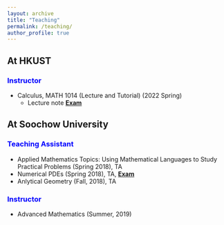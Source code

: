 ```yaml
---
layout: archive
title: "Teaching"
permalink: /teaching/
author_profile: true
---
```

## At HKUST

### <b> <span style="color:blue">Instructor</span> </b>
* Calculus, MATH 1014 (Lecture and Tutorial) (2022 Spring)
	-  Lecture note <b> <span style="color:green">[Exam](http://stevencjxie8.com/files/HKUST/Lecture_note1.pdf)</span> </b>

## At Soochow University

### <b> <span style="color:blue">Teaching Assistant</span> </b>
* Applied Mathematics Topics: Using Mathematical Languages to Study Practical Problems (Spring 2018), TA
* Numerical PDEs (Spring 2018), TA, <b> <span style="color:red">[Exam](http://stevencjxie8.com/files/exam.pdf)</span> </b>
* Anlytical Geometry (Fall, 2018), TA

### <b> <span style="color:blue">Instructor</span> </b>
* Advanced Mathematics (Summer, 2019)



